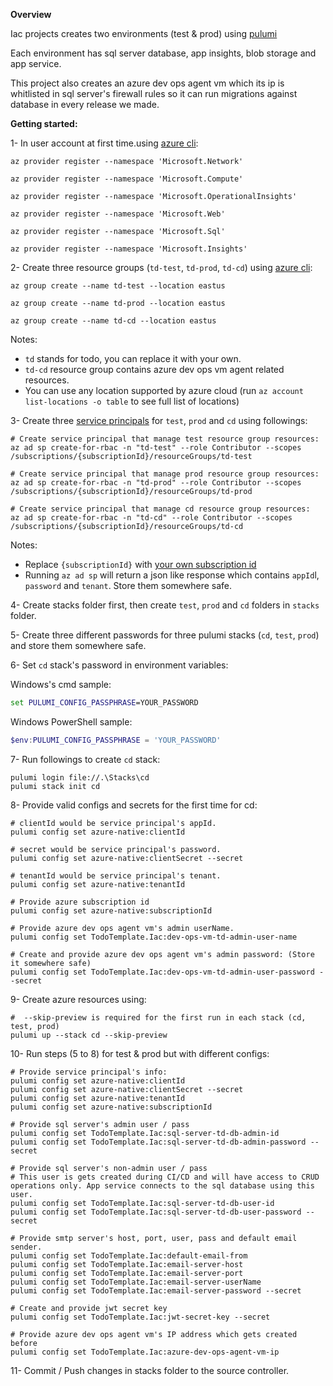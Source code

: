 ﻿**Overview**

Iac projects creates two environments (test & prod) using [pulumi](https://www.pulumi.com/)

Each environment has sql server database, app insights, blob storage and app service.

This project also creates an azure dev ops agent vm which its ip is whitlisted in sql server's firewall rules so it can run migrations against database in every release we made.

**Getting started:**

1- In user account at first time.using [azure cli](https://docs.microsoft.com/en-us/cli/azure/install-azure-cli):

```
az provider register --namespace 'Microsoft.Network'

az provider register --namespace 'Microsoft.Compute'

az provider register --namespace 'Microsoft.OperationalInsights'

az provider register --namespace 'Microsoft.Web'

az provider register --namespace 'Microsoft.Sql'

az provider register --namespace 'Microsoft.Insights'

```

2- Create three resource groups (`td-test`, `td-prod`, `td-cd`) using [azure cli](https://docs.microsoft.com/en-us/cli/azure/install-azure-cli):

```
az group create --name td-test --location eastus

az group create --name td-prod --location eastus

az group create --name td-cd --location eastus
```

Notes:
* `td` stands for todo, you can replace it with your own.
* `td-cd` resource group contains azure dev ops vm agent related resources.
* You can use any location supported by azure cloud (run `az account list-locations -o table` to see full list of locations)

3- Create three [service principals](https://docs.microsoft.com/en-us/azure/active-directory/develop/app-objects-and-service-principals) for `test`, `prod` and `cd` using followings:

```
# Create service principal that manage test resource group resources:
az ad sp create-for-rbac -n "td-test" --role Contributor --scopes /subscriptions/{subscriptionId}/resourceGroups/td-test

# Create service principal that manage prod resource group resources:
az ad sp create-for-rbac -n "td-prod" --role Contributor --scopes /subscriptions/{subscriptionId}/resourceGroups/td-prod

# Create service principal that manage cd resource group resources:
az ad sp create-for-rbac -n "td-cd" --role Contributor --scopes /subscriptions/{subscriptionId}/resourceGroups/td-cd
```

Notes:

* Replace `{subscriptionId}` with [your own subscription id](https://docs.microsoft.com/en-us/azure/media-services/latest/setup-azure-subscription-how-to)
* Running `az ad sp` will return a json like response which contains `appId`l, `password` and `tenant`. Store them somewhere safe.

4- Create stacks folder first, then create `test`, `prod` and `cd` folders in `stacks` folder.

5- Create three different passwords for three pulumi stacks (`cd`, `test`, `prod`) and store them somewhere safe.

6- Set `cd` stack's password in environment variables:

Windows's cmd sample:

```cmd
set PULUMI_CONFIG_PASSPHRASE=YOUR_PASSWORD
```

Windows PowerShell sample:

```powershell
$env:PULUMI_CONFIG_PASSPHRASE = 'YOUR_PASSWORD'
```

7- Run followings to create `cd` stack:
```
pulumi login file://.\Stacks\cd
pulumi stack init cd
```

8- Provide valid configs and secrets for the first time for cd:

```
# clientId would be service principal's appId.
pulumi config set azure-native:clientId 

# secret would be service principal's password.
pulumi config set azure-native:clientSecret --secret

# tenantId would be service principal's tenant.
pulumi config set azure-native:tenantId 

# Provide azure subscription id
pulumi config set azure-native:subscriptionId

# Provide azure dev ops agent vm's admin userName.
pulumi config set TodoTemplate.Iac:dev-ops-vm-td-admin-user-name

# Create and provide azure dev ops agent vm's admin password: (Store it somewhere safe)
pulumi config set TodoTemplate.Iac:dev-ops-vm-td-admin-user-password --secret
```

9- Create azure resources using:
```
#  --skip-preview is required for the first run in each stack (cd, test, prod)
pulumi up --stack cd --skip-preview
```

10- Run steps (5 to 8) for test & prod but with different configs:

```
# Provide service principal's info:
pulumi config set azure-native:clientId 
pulumi config set azure-native:clientSecret --secret
pulumi config set azure-native:tenantId 
pulumi config set azure-native:subscriptionId 

# Provide sql server's admin user / pass
pulumi config set TodoTemplate.Iac:sql-server-td-db-admin-id
pulumi config set TodoTemplate.Iac:sql-server-td-db-admin-password --secret

# Provide sql server's non-admin user / pass
# This user is gets created during CI/CD and will have access to CRUD operations only. App service connects to the sql database using this user.
pulumi config set TodoTemplate.Iac:sql-server-td-db-user-id
pulumi config set TodoTemplate.Iac:sql-server-td-db-user-password --secret

# Provide smtp server's host, port, user, pass and default email sender.
pulumi config set TodoTemplate.Iac:default-email-from
pulumi config set TodoTemplate.Iac:email-server-host
pulumi config set TodoTemplate.Iac:email-server-port
pulumi config set TodoTemplate.Iac:email-server-userName
pulumi config set TodoTemplate.Iac:email-server-password --secret

# Create and provide jwt secret key
pulumi config set TodoTemplate.Iac:jwt-secret-key --secret

# Provide azure dev ops agent vm's IP address which gets created before
pulumi config set TodoTemplate.Iac:azure-dev-ops-agent-vm-ip
```

11- Commit / Push changes in stacks folder to the source controller.
